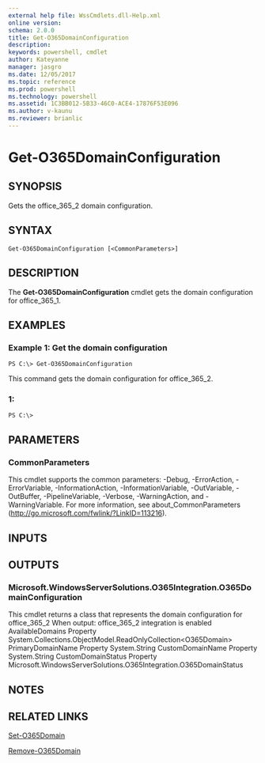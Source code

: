 ```yaml
---
external help file: WssCmdlets.dll-Help.xml
online version: 
schema: 2.0.0
title: Get-O365DomainConfiguration
description: 
keywords: powershell, cmdlet
author: Kateyanne
manager: jasgro
ms.date: 12/05/2017
ms.topic: reference
ms.prod: powershell
ms.technology: powershell
ms.assetid: 1C3BB012-5B33-46C0-ACE4-17876F53E096
ms.author: v-kaunu
ms.reviewer: brianlic
---
```


# Get-O365DomainConfiguration

## SYNOPSIS
Gets the office_365_2 domain configuration.

## SYNTAX

```
Get-O365DomainConfiguration [<CommonParameters>]
```

## DESCRIPTION
The **Get-O365DomainConfiguration** cmdlet gets the domain configuration for office_365_1.

## EXAMPLES

### Example 1: Get the domain configuration
```
PS C:\> Get-O365DomainConfiguration
```

This command gets the domain configuration for office_365_2.

### 1:
```
PS C:\>
```

## PARAMETERS

### CommonParameters
This cmdlet supports the common parameters: -Debug, -ErrorAction, -ErrorVariable, -InformationAction, -InformationVariable, -OutVariable, -OutBuffer, -PipelineVariable, -Verbose, -WarningAction, and -WarningVariable. For more information, see about_CommonParameters (http://go.microsoft.com/fwlink/?LinkID=113216).

## INPUTS

## OUTPUTS

### Microsoft.WindowsServerSolutions.O365Integration.O365DomainConfiguration
This cmdlet returns a class that represents the domain configuration for office_365_2
When output: office_365_2 integration is enabled
AvailableDomains Property System.Collections.ObjectModel.ReadOnlyCollection\<O365Domain\>
PrimaryDomainName Property System.String
CustomDomainName Property System.String
CustomDomainStatus Property Microsoft.WindowsServerSolutions.O365Integration.O365DomainStatus

## NOTES

## RELATED LINKS

[Set-O365Domain](./Set-O365Domain.md)

[Remove-O365Domain](./Remove-O365Domain.md)

